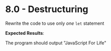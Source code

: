 # 8.0 - Destructuring

Rewrite the code to use only _one_ `let` statement

**Expected Results**:

The program should output "JavaScript For Life" 

